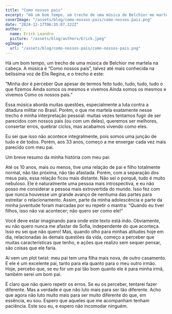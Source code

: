 ```yaml
---
title: "Como nossos pais"
excerpt: "Há um bom tempo, um trecho de uma música de Belchior me martela na cabeça. A música é “Como nossos pais”, talvez até mais conhecida na belíssima voz de Elis Regina, e o trecho é este..."
coverImage: "/assets/blog/como-nossos-pais/como-nossos-pais.png"
date: "2024-12-17T06:35:07.322Z"
author:
  name: Erick Leandro
  picture: "/assets/blog/authors/Erick.jpeg"
ogImage:
  url: "/assets/blog/como-nossos-pais/como-nossos-pais.png"
---
```


Há um bom tempo, um trecho de uma música de Belchior me martela na cabeça. A música é “Como nossos pais”, talvez até mais conhecida na belíssima voz de Elis Regina, e o trecho é este:

“Minha dor é perceber
Que apesar de termos feito tudo, tudo, tudo, tudo o que fizemos
Ainda somos os mesmos e vivemos
Ainda somos os mesmos e vivemos
Como os nossos pais.”

Essa música aborda muitas questões, especialmente a luta contra a ditadura militar no Brasil. Porém, o que me martela exatamente nesse trecho é minha interpretação pessoal: muitas vezes tentamos fugir de ser parecidos com nossos pais (ou com um deles), queremos ser melhores, consertar erros, quebrar ciclos, mas acabamos vivendo como eles.

Eu sei que isso não acontece integralmente, pois somos uma junção de tudo e de todos. Porém, aos 33 anos, começo a me enxergar cada vez mais parecido com meu pai.

Um breve resumo da minha história com meu pai:

Até os 10 anos, mais ou menos, tive uma relação de pai e filho totalmente normal, não tão próxima, não tão afastada. Porém, com a separação dos meus pais, essa relação ficou mais distante. Não sei o porquê, tudo é muito nebuloso. Ele é naturalmente uma pessoa mais introspectiva, e eu não posso me considerar a pessoa mais extrovertida do mundo. Isso fez com que nunca houvesse um grande avanço de nenhuma das partes para estreitar o relacionamento. Assim, parte da minha adolescência e parte da minha juventude foram marcadas por eu repetir o mantra: “Quando eu tiver filhos, isso não vai acontecer; não quero ser como ele!”

Você deve estar imaginando para onde este texto está indo. Obviamente, eu não quero nunca me afastar de Sofia, independente do que aconteça. Isso eu sei que não quero! Mas, quando olho para minhas atitudes hoje em dia, relacionadas às demais questões da vida, começo a perceber que muitas características que tenho, e ações que realizo sem sequer pensar, são coisas que ele faria.

Aí vem um plot twist: meu pai tem uma filha mais nova, de outro casamento. E ele é um excelente pai, tanto para ela quanto para o meu outro irmão. Hoje, percebo que, se eu for um pai tão bom quanto ele é para minha irmã, também serei um bom pai.

É claro que não quero repetir os erros. Se eu os perceber, tentarei fazer diferente. Mas a verdade é que não luto mais para ser tão diferente. Acho que agora não luto muito mais para ser muito diferente do que, em essência, eu sou. Espero que aqueles que me acompanham tenham paciência. Este sou eu, e espero não incomodar ninguém.

